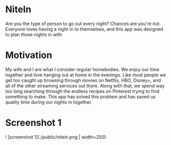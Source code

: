 # NiteIn
Are you the type of person to go out every night? Chances are you're not. Everyone loves having a night in to themselves, and this app was designed to plan those nights in with

# Motivation
My wife and I are what I consider regular homebodies. We enjoy our time together and love hanging out at home in the evenings. Like most people we get too caught up browsing through movies on Netflix, HBO, Disney+, and all of the other streaming services out there. Along with that, we spend way too long searching through the endless recipes on Pinterest trying to find something to make. This app has solved this problem and has saved us quality time during our nights in together.

# Screenshot 1
! [screenshot 1](./public/nitein.png | width=250)